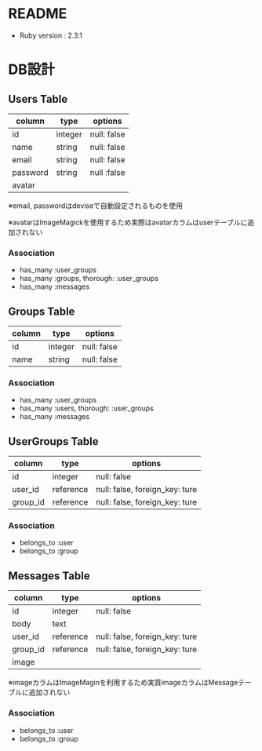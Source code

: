 # README

- Ruby version : 2.3.1

# DB設計

## Users Table

|column|type|options|
|------|----|-------|
|id|integer|null: false|
|name|string|null: false|
|email|string|null: false|
|password|string|null :false|
|avatar|||

※email, passwordはdeviseで自動設定されるものを使用

※avatarはImageMagickを使用するため実際はavatarカラムはuserテーブルに追加されない

### Association

- has_many :user_groups
- has_many :groups, thorough: :user_groups
- has_many :messages



## Groups Table

|column|type|options|
|------|----|-------|
|id|integer|null: false|
|name|string|null: false|

### Association

- has_many :user_groups
- has_many :users, thorough: :user_groups
- has_many :messages



## UserGroups Table

|column|type|options|
|------|----|-------|
|id|integer|null: false|
|user_id|reference|null: false, foreign_key: ture|
|group_id|reference|null: false, foreign_key: ture|

### Association

- belongs_to :user
- belongs_to :group



## Messages Table

|column|type|options|
|------|----|-------|
|id|integer|null: false|
|body|text|
|user_id|reference|null: false, foreign_key: ture|
|group_id|reference|null: false, foreign_key: ture|
|image|||

※imageカラムはImageMaginを利用するため実質imageカラムはMessageテーブルに追加されない

### Association

- belongs_to :user
- belongs_to :group
